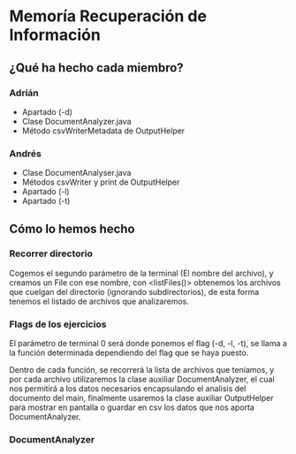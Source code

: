 # Memoría Recuperación de Información

## ¿Qué ha hecho cada miembro?

### Adrián
* Apartado (-d)
* Clase DocumentAnalyzer.java
* Método csvWriterMetadata de OutputHelper

### Andrés
* Clase DocumentAnalyser.java
* Métodos csvWriter y print de OutputHelper
* Apartado (-l)
* Apartado (-t)

## Cómo lo hemos hecho

### Recorrer directorio
Cogemos el segundo parámetro de la terminal (El nombre del archivo), y creamos un File con ese nombre, con <listFiles()> obtenemos los archivos que cuelgan del directorio (ignorando subdirectorios), de esta forma tenemos el listado de archivos que analizaremos.

### Flags de los ejercicios
El parámetro de terminal 0 será donde ponemos el flag (-d, -l, -t), se llama a la función determinada dependiendo del flag que se haya puesto.

Dentro de cada función, se recorrerá la lista de archivos que teníamos, y por cada archivo utilizaremos la clase auxiliar DocumentAnalyzer, el cual nos permitirá a los datos necesarios encapsulando el analisis del documento del main, finalmente usaremos la clase auxiliar OutputHelper para mostrar en pantalla o guardar en csv los datos que nos aporta DocumentAnalyzer.

### DocumentAnalyzer